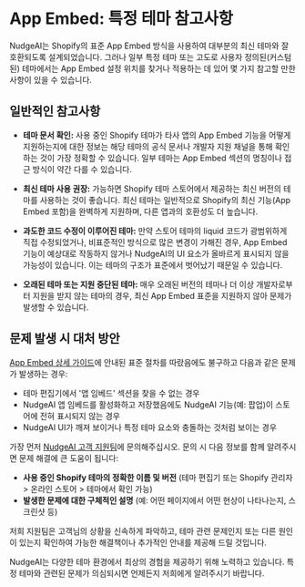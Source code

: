 # App Embed: 특정 테마 참고사항

NudgeAI는 Shopify의 표준 App Embed 방식을 사용하여 대부분의 최신 테마와 잘 호환되도록 설계되었습니다. 그러나 일부 특정 테마 또는 고도로 사용자 정의된(커스텀된) 테마에서는 App Embed 설정 위치를 찾거나 적용하는 데 있어 몇 가지 참고할 만한 사항이 있을 수 있습니다.

## 일반적인 참고사항

*   **테마 문서 확인:** 사용 중인 Shopify 테마가 타사 앱의 App Embed 기능을 어떻게 지원하는지에 대한 정보는 해당 테마의 공식 문서나 개발자 지원 채널을 통해 확인하는 것이 가장 정확할 수 있습니다. 일부 테마는 App Embed 섹션의 명칭이나 접근 방식이 약간 다를 수 있습니다.

*   **최신 테마 사용 권장:** 가능하면 Shopify 테마 스토어에서 제공하는 최신 버전의 테마를 사용하는 것이 좋습니다. 최신 테마는 일반적으로 Shopify의 최신 기능(App Embed 포함)을 완벽하게 지원하며, 다른 앱과의 호환성도 더 높습니다.

*   **과도한 코드 수정이 이루어진 테마:** 만약 스토어 테마의 liquid 코드가 광범위하게 직접 수정되었거나, 비표준적인 방식으로 많은 변경이 가해진 경우, App Embed 기능이 예상대로 작동하지 않거나 NudgeAI의 UI 요소가 올바르게 표시되지 않을 가능성이 있습니다. 이는 테마의 구조가 표준에서 벗어났기 때문일 수 있습니다.

*   **오래된 테마 또는 지원 중단된 테마:** 매우 오래된 버전의 테마나 더 이상 개발자로부터 지원을 받지 않는 테마의 경우, 최신 App Embed 표준을 지원하지 않아 문제가 발생할 수 있습니다.

## 문제 발생 시 대처 방안

[App Embed 상세 가이드](./app-embed-guide.md)에 안내된 표준 절차를 따랐음에도 불구하고 다음과 같은 문제가 발생하는 경우:

*   테마 편집기에서 '앱 임베드' 섹션을 찾을 수 없는 경우
*   NudgeAI 앱 임베드를 활성화하고 저장했음에도 NudgeAI 기능(예: 팝업)이 스토어에 전혀 표시되지 않는 경우
*   NudgeAI UI가 깨져 보이거나 특정 테마 요소와 충돌하는 것처럼 보이는 경우

가장 먼저 [NudgeAI 고객 지원팀](../../support/contacting-support.md)에 문의해주십시오. 문의 시 다음 정보를 함께 알려주시면 문제 해결에 큰 도움이 됩니다:

*   **사용 중인 Shopify 테마의 정확한 이름 및 버전** (테마 편집기 또는 Shopify 관리자 > 온라인 스토어 > 테마에서 확인 가능)
*   **발생한 문제에 대한 구체적인 설명** (예: 어떤 페이지에서 어떤 현상이 나타나는지, 스크린샷 등)

저희 지원팀은 고객님의 상황을 신속하게 파악하고, 테마 관련 문제인지 또는 다른 원인이 있는지 확인하여 가능한 해결책이나 추가적인 안내를 제공해 드릴 것입니다.

NudgeAI는 다양한 테마 환경에서 최상의 경험을 제공하기 위해 노력하고 있습니다. 특정 테마와 관련된 문제가 의심되시면 언제든지 저희에게 알려주시기 바랍니다. 